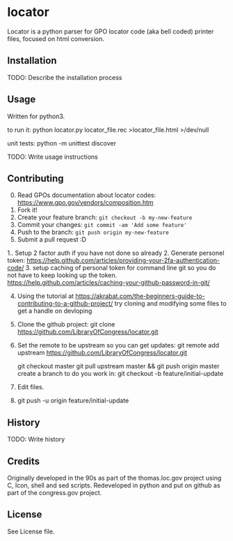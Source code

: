 # locator

Locator is a python parser for GPO locator code (aka bell coded) printer files,
focused on html conversion.

## Installation

TODO: Describe the installation process
## Usage
Written for python3.

to run it:
    python locator.py  locator_file.rec  >locator_file.html >/dev/null

unit tests:
    python -m unittest discover

TODO: Write usage instructions

## Contributing

0. Read GPOs documentation about locator codes: https://www.gpo.gov/vendors/composition.htm
1. Fork it!
2. Create your feature branch: `git checkout -b my-new-feature`
3. Commit your changes: `git commit -am 'Add some feature'`
4. Push to the branch: `git push origin my-new-feature`
5. Submit a pull request :D

1.. Setup 2 factor auth if you have not done so already
2.  Generate personel token:
    https://help.github.com/articles/providing-your-2fa-authentication-code/
3.  setup caching of personal token for command line git so you do not have to keep looking up the token.
    https://help.github.com/articles/caching-your-github-password-in-git/

4.  Using the tutorial at 
    https://akrabat.com/the-beginners-guide-to-contributing-to-a-github-project/
    try cloning and modifying some files to get a handle on devloping
5. Clone the github project:
    git clone https://github.com/LibraryOfCongress/locator.git
6. Set the remote to be upstream so you can get updates:
    git remote add upstream  https://github.com/LibraryOfCongress/locator.git

    git checkout master
    git pull upstream master && git push origin master
    create a branch to do you work in: 
    git checkout -b feature/initial-update
7. Edit files.
8.  git push -u origin feature/initial-update 


## History

TODO: Write history

## Credits

Originally developed in the 90s as part of the thomas.loc.gov project using
C, Icon, shell and sed scripts.   Redeveloped in python and put on github as 
part of the congress.gov project.

## License

See License file.
